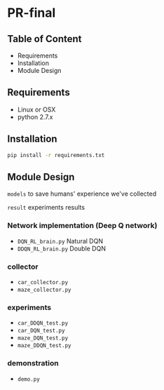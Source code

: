 # PR-final


## Table of Content

- Requirements
- Installation
- Module Design


## Requirements

- Linux or OSX
- python 2.7.x

## Installation

```bash
pip install -r requirements.txt
```

## Module Design

`models` to save humans' experience we've collected

`result` experiments results

### Network implementation (Deep Q network)

- `DQN_RL_brain.py` Natural DQN
- `DDQN_RL_brain.py` Double DQN 


### collector

- `car_collector.py` 
- `maze_collector.py`

### experiments

- `car_DDQN_test.py`
- `car_DQN_test.py`
- `maze_DQN_test.py`
- `maze_DDQN_test.py`

### demonstration
- `demo.py`


